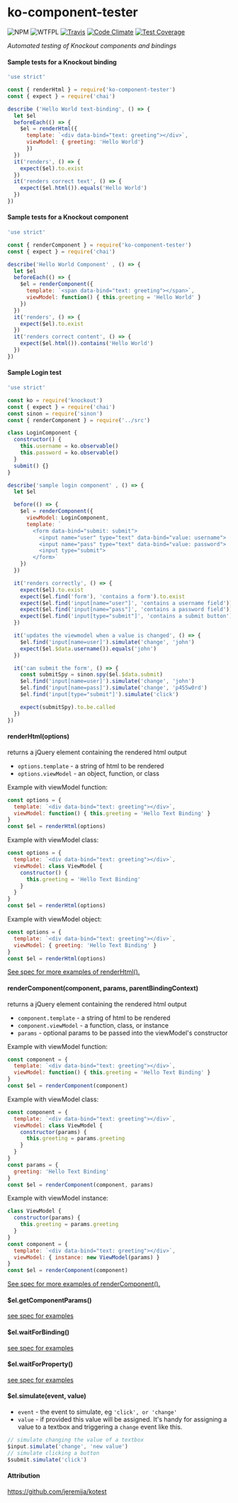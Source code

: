 # ko-component-tester

![NPM](https://img.shields.io/npm/v/ko-component-tester.svg)
![WTFPL](https://img.shields.io/npm/l/ko-component-tester.svg)
[![Travis](https://img.shields.io/travis/Profiscience/ko-component-tester.svg)](https://travis-ci.org/Profiscience/ko-component-tester)
[![Code Climate](https://codeclimate.com/repos/5722f79905ce330069002b3d/badges/b563b20b9953f6cddedc/gpa.svg)](https://codeclimate.com/repos/5722f79905ce330069002b3d/feed)
[![Test Coverage](https://codeclimate.com/repos/5722f79905ce330069002b3d/badges/b563b20b9953f6cddedc/coverage.svg)](https://codeclimate.com/repos/5722f79905ce330069002b3d/coverage)

_Automated testing of Knockout components and bindings_

#### Sample tests for a Knockout binding

```javascript
'use strict'

const { renderHtml } = require('ko-component-tester')
const { expect } = require('chai')

describe ('Hello World text-binding', () => {
  let $el
  beforeEach(() => {
    $el = renderHtml({
      template: `<div data-bind="text: greeting"></div>`,
      viewModel: { greeting: 'Hello World'}
      })
  })
  it('renders', () => {
    expect($el).to.exist
  })
  it('renders correct text', () => {
    expect($el.html()).equals('Hello World')
  })
})
```

#### Sample tests for a Knockout component

```javascript
'use strict'

const { renderComponent } = require('ko-component-tester')
const { expect } = require('chai')

describe('Hello World Component' , () => {
  let $el
  beforeEach(() => {
    $el = renderComponent({
      template: `<span data-bind="text: greeting"></span>`,
      viewModel: function() { this.greeting = 'Hello World' }
    })
  })
  it('renders', () => {
    expect($el).to.exist
  })
  it('renders correct content', () => {
    expect($el.html()).contains('Hello World')
  })
})
```

#### Sample Login test

```javascript
'use strict'

const ko = require('knockout')
const { expect } = require('chai')
const sinon = require('sinon')
const { renderComponent } = require('../src')

class LoginComponent {
  constructor() {
    this.username = ko.observable()
    this.password = ko.observable()
  }
  submit() {}
}

describe('sample login component' , () => {
  let $el

  before(() => {
    $el = renderComponent({
      viewModel: LoginComponent,
      template: `
        <form data-bind="submit: submit">
          <input name="user" type="text" data-bind="value: username">
          <input name="pass" type="text" data-bind="value: password">
          <input type="submit">
        </form>`
    })
  })

  it('renders correctly', () => {
    expect($el).to.exist
    expect($el.find('form'), 'contains a form').to.exist
    expect($el.find('input[name="user"]', 'contains a username field')).to.exist
    expect($el.find('input[name="pass"]', 'contains a password field')).to.exist
    expect($el.find('input[type="submit"]', 'contains a submit button')).to.exist
  })

  it('updates the viewmodel when a value is changed', () => {
    $el.find('input[name=user]').simulate('change', 'john')
    expect($el.$data.username()).equals('john')
  })

  it('can submit the form', () => {
    const submitSpy = sinon.spy($el.$data.submit)
    $el.find('input[name=user]').simulate('change', 'john')
    $el.find('input[name=pass]').simulate('change', 'p455w0rd')
    $el.find('input[type="submit"]').simulate('click')

    expect(submitSpy).to.be.called
  })
})

```

#### renderHtml(options)

returns a jQuery element containing the rendered html output

- `options.template` - a string of html to be rendered
- `options.viewModel` - an object, function, or class

Example with viewModel function:

```javascript
const options = {
  template: `<div data-bind="text: greeting"></div>`,
  viewModel: function() { this.greeting = 'Hello Text Binding' }
}
const $el = renderHtml(options)
```

Example with viewModel class:

```javascript
const options = {
  template: `<div data-bind="text: greeting"></div>`,
  viewModel: class ViewModel {
    constructor() {
      this.greeting = 'Hello Text Binding'
    }
  }
}
const $el = renderHtml(options)
```

Example with viewModel object:

```javascript
const options = {
  template: `<div data-bind="text: greeting"></div>`,
  viewModel: { greeting: 'Hello Text Binding' }
}
const $el = renderHtml(options)
```
[See spec for more examples of renderHtml().](test/renderHtml.spec.js)


#### renderComponent(component, params, parentBindingContext)

returns a jQuery element containing the rendered html output

- `component.template` - a string of html to be rendered
- `component.viewModel` - a function, class, or instance
- `params` - optional params to be passed into the viewModel's constructor

Example with viewModel function:

```javascript
const component = {
  template: `<div data-bind="text: greeting"></div>`,
  viewModel: function() { this.greeting = 'Hello Text Binding' }
}
const $el = renderComponent(component)
```

Example with viewModel class:

```javascript
const component = {
  template: `<div data-bind="text: greeting"></div>`,
  viewModel: class ViewModel {
    constructor(params) {
      this.greeting = params.greeting
    }
  }
}
const params = {
  greeting: 'Hello Text Binding'
}
const $el = renderComponent(component, params)
```

Example with viewModel instance:

```javascript
class ViewModel {
  constructor(params) {
    this.greeting = params.greeting
  }
}
const component = {
  template: `<div data-bind="text: greeting"></div>`,
  viewModel: { instance: new ViewModel(params) }
}
const $el = renderComponent(component)
```

[See spec for more examples of renderComponent().](test/renderComponent.spec.js)

#### $el.getComponentParams()

[see spec for examples](test/getComponentParams.spec.js)

#### $el.waitForBinding()

[see spec for examples](test/waitForBinding.spec.js)

#### $el.waitForProperty()

[see spec for examples](test/waitForProperty.spec.js)

#### $el.simulate(event, value)

- `event` - the event to simulate, eg `'click', or 'change'`
- `value` - if provided this value will be assigned.  It's handy for assigning a value to a textbox and triggering a `change` event like this.

```javascript
// simulate changing the value of a textbox
$input.simulate('change', 'new value')
// simulate clicking a button
$submit.simulate('click')
```

#### Attribution

https://github.com/jeremija/kotest
